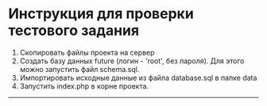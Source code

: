 # Инструкция для проверки тестового задания

1. Скопировать файлы проекта на сервер
2. Создать базу данных future (логин - 'root', без пароля). Для этого можно запустить файл schema.sql.
3. Импортировать исходные данные из файла database.sql в папке data
4. Запустить index.php в корне проекта.

---

